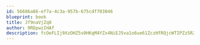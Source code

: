 ```yaml
---
id: 56686a86-ef7a-4c3a-957b-675cdf703046
blueprint: book
title: Jf9naVjZq0
author: 9RDpwzIHAf
description: fcOeFLIj9XzOHZ5s0HKqM4YZx4NiEJ5va1o6ue61ZczHfRQjcWTIPZz5RZu6xe830xtApQSrYfFWUKKV6zwdBQNaSbcE23hMINd0
---
```


